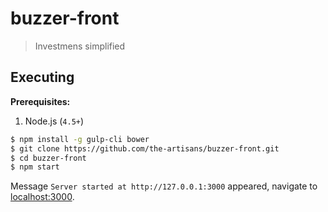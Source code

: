 # buzzer-front
> Investmens simplified

## Executing

**Prerequisites:**
1. Node.js (`4.5+`)

```bash
$ npm install -g gulp-cli bower
$ git clone https://github.com/the-artisans/buzzer-front.git
$ cd buzzer-front
$ npm start
```

Message `Server started at http://127.0.0.1:3000` appeared, navigate to [localhost:3000](http://localhost:3000).